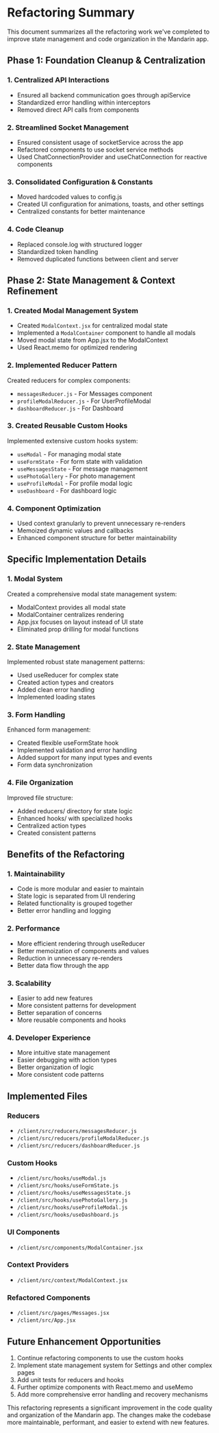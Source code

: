 # Refactoring Summary

This document summarizes all the refactoring work we've completed to improve state management and code organization in the Mandarin app.

## Phase 1: Foundation Cleanup & Centralization

### 1. Centralized API Interactions
- Ensured all backend communication goes through apiService
- Standardized error handling within interceptors
- Removed direct API calls from components

### 2. Streamlined Socket Management
- Ensured consistent usage of socketService across the app
- Refactored components to use socket service methods
- Used ChatConnectionProvider and useChatConnection for reactive components

### 3. Consolidated Configuration & Constants
- Moved hardcoded values to config.js
- Created UI configuration for animations, toasts, and other settings
- Centralized constants for better maintenance

### 4. Code Cleanup
- Replaced console.log with structured logger
- Standardized token handling
- Removed duplicated functions between client and server

## Phase 2: State Management & Context Refinement

### 1. Created Modal Management System
- Created `ModalContext.jsx` for centralized modal state
- Implemented a `ModalContainer` component to handle all modals
- Moved modal state from App.jsx to the ModalContext
- Used React.memo for optimized rendering

### 2. Implemented Reducer Pattern
Created reducers for complex components:
- `messagesReducer.js` - For Messages component
- `profileModalReducer.js` - For UserProfileModal
- `dashboardReducer.js` - For Dashboard

### 3. Created Reusable Custom Hooks
Implemented extensive custom hooks system:
- `useModal` - For managing modal state
- `useFormState` - For form state with validation
- `useMessagesState` - For message management 
- `usePhotoGallery` - For photo management
- `useProfileModal` - For profile modal logic
- `useDashboard` - For dashboard logic

### 4. Component Optimization
- Used context granularly to prevent unnecessary re-renders
- Memoized dynamic values and callbacks
- Enhanced component structure for better maintainability

## Specific Implementation Details

### 1. Modal System
Created a comprehensive modal state management system:
- ModalContext provides all modal state
- ModalContainer centralizes rendering
- App.jsx focuses on layout instead of UI state
- Eliminated prop drilling for modal functions

### 2. State Management
Implemented robust state management patterns:
- Used useReducer for complex state
- Created action types and creators
- Added clean error handling
- Implemented loading states

### 3. Form Handling
Enhanced form management:
- Created flexible useFormState hook
- Implemented validation and error handling
- Added support for many input types and events
- Form data synchronization

### 4. File Organization
Improved file structure:
- Added reducers/ directory for state logic
- Enhanced hooks/ with specialized hooks
- Centralized action types
- Created consistent patterns

## Benefits of the Refactoring

### 1. Maintainability
- Code is more modular and easier to maintain
- State logic is separated from UI rendering
- Related functionality is grouped together
- Better error handling and logging

### 2. Performance
- More efficient rendering through useReducer
- Better memoization of components and values
- Reduction in unnecessary re-renders
- Better data flow through the app

### 3. Scalability
- Easier to add new features
- More consistent patterns for development
- Better separation of concerns
- More reusable components and hooks

### 4. Developer Experience
- More intuitive state management
- Easier debugging with action types
- Better organization of logic
- More consistent code patterns

## Implemented Files

### Reducers
- `/client/src/reducers/messagesReducer.js`
- `/client/src/reducers/profileModalReducer.js`
- `/client/src/reducers/dashboardReducer.js`

### Custom Hooks
- `/client/src/hooks/useModal.js`
- `/client/src/hooks/useFormState.js`
- `/client/src/hooks/useMessagesState.js`
- `/client/src/hooks/usePhotoGallery.js`
- `/client/src/hooks/useProfileModal.js`
- `/client/src/hooks/useDashboard.js`

### UI Components
- `/client/src/components/ModalContainer.jsx`

### Context Providers
- `/client/src/context/ModalContext.jsx`

### Refactored Components
- `/client/src/pages/Messages.jsx`
- `/client/src/App.jsx`

## Future Enhancement Opportunities

1. Continue refactoring components to use the custom hooks
2. Implement state management system for Settings and other complex pages
3. Add unit tests for reducers and hooks
4. Further optimize components with React.memo and useMemo
5. Add more comprehensive error handling and recovery mechanisms

This refactoring represents a significant improvement in the code quality and organization of the Mandarin app. The changes make the codebase more maintainable, performant, and easier to extend with new features.
